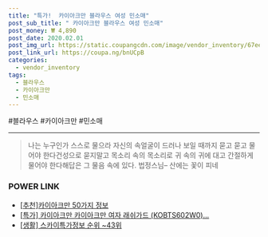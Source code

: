 ```yaml
--- 
title: "특가!  카이아크만 블라우스 여성 민소매" 
post_sub_title: " 카이아크만 블라우스 여성 민소매" 
post_money: ₩ 4,890 
post_date: 2020.02.01 
post_img_url: https://static.coupangcdn.com/image/vendor_inventory/67ee/c8239a38fa16e1fb7236dfa527d326215f354378d1b249c638fac12d1ccd.jpg 
post_link_url: https://coupa.ng/bnUCpB 
categories: 
  - vendor_inventory 
tags: 
  - 블라우스 
  - 카이아크만 
  - 민소매 
--- 
```

  #블라우스 #카이아크만 #민소매 
<hr> 

> 나는 누구인가 스스로 물으라 자신의 속얼굴이 드러나 보일 때까지 묻고 묻고 물어야 한다건성으로 묻지말고 목소리 속의 목소리로 귀 속의 귀에 대고 간절하게 물어야 한다해답은 그 물음 속에 있다. 법정스님–  산에는 꽃이 피네 


### POWER LINK

* <a href="https://blog.naver.com/fasyy4321/221792512917" target="_blank">[추천]카이아크만 50가지 정보</a>
* <a href="https://blog.naver.com/sakai111/221793011490" target="_blank">[특가] 카이아크만 카이아크만 여자 래쉬가드 (KOBTS602W0)...</a>
* <a href="https://blog.naver.com/sakai111/221772430232" target="_blank"> [생활] 스카이특가정보 순위 ~43위</a>
